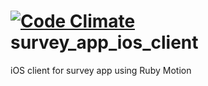[![Code Climate](https://codeclimate.com/github/multunus/survey_app_ios_client.png)](https://codeclimate.com/github/multunus/survey_app_ios_client)
survey_app_ios_client
=====================

iOS client for survey app using Ruby Motion 
